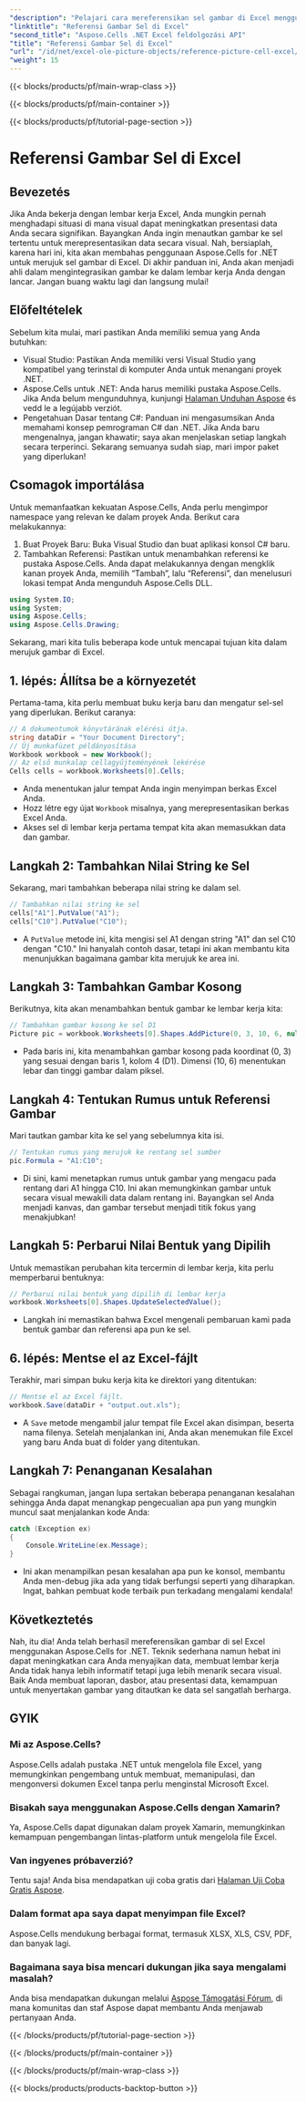```yaml
---
"description": "Pelajari cara mereferensikan sel gambar di Excel menggunakan Aspose.Cells for .NET dengan tutorial langkah demi langkah ini. Sempurnakan spreadsheet Anda."
"linktitle": "Referensi Gambar Sel di Excel"
"second_title": "Aspose.Cells .NET Excel feldolgozási API"
"title": "Referensi Gambar Sel di Excel"
"url": "/id/net/excel-ole-picture-objects/reference-picture-cell-excel/"
"weight": 15
---
```


{{< blocks/products/pf/main-wrap-class >}}

{{< blocks/products/pf/main-container >}}

{{< blocks/products/pf/tutorial-page-section >}}

# Referensi Gambar Sel di Excel

## Bevezetés
Jika Anda bekerja dengan lembar kerja Excel, Anda mungkin pernah menghadapi situasi di mana visual dapat meningkatkan presentasi data Anda secara signifikan. Bayangkan Anda ingin menautkan gambar ke sel tertentu untuk merepresentasikan data secara visual. Nah, bersiaplah, karena hari ini, kita akan membahas penggunaan Aspose.Cells for .NET untuk merujuk sel gambar di Excel. Di akhir panduan ini, Anda akan menjadi ahli dalam mengintegrasikan gambar ke dalam lembar kerja Anda dengan lancar. Jangan buang waktu lagi dan langsung mulai!
## Előfeltételek
Sebelum kita mulai, mari pastikan Anda memiliki semua yang Anda butuhkan:
- Visual Studio: Pastikan Anda memiliki versi Visual Studio yang kompatibel yang terinstal di komputer Anda untuk menangani proyek .NET.
- Aspose.Cells untuk .NET: Anda harus memiliki pustaka Aspose.Cells. Jika Anda belum mengunduhnya, kunjungi [Halaman Unduhan Aspose](https://releases.aspose.com/cells/net/) és vedd le a legújabb verziót.
- Pengetahuan Dasar tentang C#: Panduan ini mengasumsikan Anda memahami konsep pemrograman C# dan .NET. Jika Anda baru mengenalnya, jangan khawatir; saya akan menjelaskan setiap langkah secara terperinci.
Sekarang semuanya sudah siap, mari impor paket yang diperlukan!
## Csomagok importálása
Untuk memanfaatkan kekuatan Aspose.Cells, Anda perlu mengimpor namespace yang relevan ke dalam proyek Anda. Berikut cara melakukannya:
1. Buat Proyek Baru: Buka Visual Studio dan buat aplikasi konsol C# baru.
2. Tambahkan Referensi: Pastikan untuk menambahkan referensi ke pustaka Aspose.Cells. Anda dapat melakukannya dengan mengklik kanan proyek Anda, memilih “Tambah”, lalu “Referensi”, dan menelusuri lokasi tempat Anda mengunduh Aspose.Cells DLL.
```csharp
using System.IO;
using System;
using Aspose.Cells;
using Aspose.Cells.Drawing;
```
Sekarang, mari kita tulis beberapa kode untuk mencapai tujuan kita dalam merujuk gambar di Excel.
## 1. lépés: Állítsa be a környezetét
Pertama-tama, kita perlu membuat buku kerja baru dan mengatur sel-sel yang diperlukan. Berikut caranya:
```csharp
// A dokumentumok könyvtárának elérési útja.
string dataDir = "Your Document Directory";
// Új munkafüzet példányosítása
Workbook workbook = new Workbook();
// Az első munkalap cellagyűjteményének lekérése
Cells cells = workbook.Worksheets[0].Cells;
```
 
- Anda menentukan jalur tempat Anda ingin menyimpan berkas Excel Anda.
- Hozz létre egy újat `Workbook` misalnya, yang merepresentasikan berkas Excel Anda.
- Akses sel di lembar kerja pertama tempat kita akan memasukkan data dan gambar.
## Langkah 2: Tambahkan Nilai String ke Sel
Sekarang, mari tambahkan beberapa nilai string ke dalam sel. 
```csharp
// Tambahkan nilai string ke sel
cells["A1"].PutValue("A1");
cells["C10"].PutValue("C10");
```
 
- A `PutValue` metode ini, kita mengisi sel A1 dengan string "A1" dan sel C10 dengan "C10." Ini hanyalah contoh dasar, tetapi ini akan membantu kita menunjukkan bagaimana gambar kita merujuk ke area ini.
## Langkah 3: Tambahkan Gambar Kosong
Berikutnya, kita akan menambahkan bentuk gambar ke lembar kerja kita:
```csharp
// Tambahkan gambar kosong ke sel D1
Picture pic = workbook.Worksheets[0].Shapes.AddPicture(0, 3, 10, 6, null);
```
 
- Pada baris ini, kita menambahkan gambar kosong pada koordinat (0, 3) yang sesuai dengan baris 1, kolom 4 (D1). Dimensi (10, 6) menentukan lebar dan tinggi gambar dalam piksel.
## Langkah 4: Tentukan Rumus untuk Referensi Gambar
Mari tautkan gambar kita ke sel yang sebelumnya kita isi.
```csharp
// Tentukan rumus yang merujuk ke rentang sel sumber
pic.Formula = "A1:C10";
```

- Di sini, kami menetapkan rumus untuk gambar yang mengacu pada rentang dari A1 hingga C10. Ini akan memungkinkan gambar untuk secara visual mewakili data dalam rentang ini. Bayangkan sel Anda menjadi kanvas, dan gambar tersebut menjadi titik fokus yang menakjubkan!
## Langkah 5: Perbarui Nilai Bentuk yang Dipilih
Untuk memastikan perubahan kita tercermin di lembar kerja, kita perlu memperbarui bentuknya:
```csharp
// Perbarui nilai bentuk yang dipilih di lembar kerja
workbook.Worksheets[0].Shapes.UpdateSelectedValue();
```

- Langkah ini memastikan bahwa Excel mengenali pembaruan kami pada bentuk gambar dan referensi apa pun ke sel.
## 6. lépés: Mentse el az Excel-fájlt
Terakhir, mari simpan buku kerja kita ke direktori yang ditentukan:
```csharp
// Mentse el az Excel fájlt.
workbook.Save(dataDir + "output.out.xls");
```

- A `Save` metode mengambil jalur tempat file Excel akan disimpan, beserta nama filenya. Setelah menjalankan ini, Anda akan menemukan file Excel yang baru Anda buat di folder yang ditentukan.
## Langkah 7: Penanganan Kesalahan
Sebagai rangkuman, jangan lupa sertakan beberapa penanganan kesalahan sehingga Anda dapat menangkap pengecualian apa pun yang mungkin muncul saat menjalankan kode Anda:
```csharp
catch (Exception ex)
{
    Console.WriteLine(ex.Message);
}
```

- Ini akan menampilkan pesan kesalahan apa pun ke konsol, membantu Anda men-debug jika ada yang tidak berfungsi seperti yang diharapkan. Ingat, bahkan pembuat kode terbaik pun terkadang mengalami kendala!
## Következtetés
Nah, itu dia! Anda telah berhasil mereferensikan gambar di sel Excel menggunakan Aspose.Cells for .NET. Teknik sederhana namun hebat ini dapat meningkatkan cara Anda menyajikan data, membuat lembar kerja Anda tidak hanya lebih informatif tetapi juga lebih menarik secara visual. Baik Anda membuat laporan, dasbor, atau presentasi data, kemampuan untuk menyertakan gambar yang ditautkan ke data sel sangatlah berharga.
## GYIK
### Mi az Aspose.Cells?
Aspose.Cells adalah pustaka .NET untuk mengelola file Excel, yang memungkinkan pengembang untuk membuat, memanipulasi, dan mengonversi dokumen Excel tanpa perlu menginstal Microsoft Excel.
### Bisakah saya menggunakan Aspose.Cells dengan Xamarin?
Ya, Aspose.Cells dapat digunakan dalam proyek Xamarin, memungkinkan kemampuan pengembangan lintas-platform untuk mengelola file Excel.
### Van ingyenes próbaverzió?
Tentu saja! Anda bisa mendapatkan uji coba gratis dari [Halaman Uji Coba Gratis Aspose](https://releases.aspose.com/).
### Dalam format apa saya dapat menyimpan file Excel?
Aspose.Cells mendukung berbagai format, termasuk XLSX, XLS, CSV, PDF, dan banyak lagi.
### Bagaimana saya bisa mencari dukungan jika saya mengalami masalah?
Anda bisa mendapatkan dukungan melalui [Aspose Támogatási Fórum](https://forum.aspose.com/c/cells/9), di mana komunitas dan staf Aspose dapat membantu Anda menjawab pertanyaan Anda.

{{< /blocks/products/pf/tutorial-page-section >}}

{{< /blocks/products/pf/main-container >}}

{{< /blocks/products/pf/main-wrap-class >}}

{{< blocks/products/products-backtop-button >}}